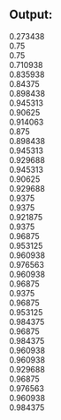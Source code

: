 Output:
----------------------
0.273438<br>
0.75<br>
0.75<br>
0.710938<br>
0.835938<br>
0.84375<br>
0.898438<br>
0.945313<br>
0.90625<br>
0.914063<br>
0.875<br>
0.898438<br>
0.945313<br>
0.929688<br>
0.945313<br>
0.90625<br>
0.929688<br>
0.9375<br>
0.9375<br>
0.921875<br>
0.9375<br>
0.96875<br>
0.953125<br>
0.960938<br>
0.976563<br>
0.960938<br>
0.96875<br>
0.9375<br>
0.96875<br>
0.953125<br>
0.984375<br>
0.96875<br>
0.984375<br>
0.960938<br>
0.960938<br>
0.929688<br>
0.96875<br>
0.976563<br>
0.960938<br>
0.984375<br>